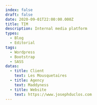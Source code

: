 ```yaml
---
index: false
draft: false
date: 2020-09-01T22:00:00.000Z
title: TIM
description: Internal media platform
types:
  - Blog
  - Editorial
tags:
  - Wordpress
  - Bootstrap
  - SASS
datas:
  - title: Client
    text: Les Mousquetaires
  - title: Agency
    text: Maddyness
  - title: Website
    text: https://www.josephduclos.com
---
```


